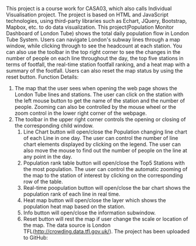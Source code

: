 This project is a course work for CASA03, which also calls Individual Visualisation project.
The project is based on HTML and JavaScript technologies, using third-party libraries such as Echart, JQuery, Bootstrap, Mapbox, etc. to do data visualization. 
This project(Population Monitor Dashboard of London Tube) shows the total daily population flow in London Tube System.
Users can navigate London's subway lines through a map window, while clicking through to see the headcount at each station. You can also use the toolbar in the top right corner to see the changes in the number of people on each line throughout the day, the top five stations in terms of footfall, the real-time station footfall ranking, and a heat map with a summary of the footfall. Users can also reset the map status by using the reset button.
Function Details:
1. The map that the user sees when opening the web page shows the London Tube lines and stations. The user can click on the station with the left mouse button to get the name of the station and the number of people. Zooming can also be controlled by the mouse wheel or the zoom control in the lower right corner of the webpage.
2. The toolbar in the upper right corner controls the opening or closing of the corresponding child window. 
	1. Line Chart button will open/close the Population changing line chart of each Line in one day. The user can control the number of line chart elements displayed by clicking on the legend. The user can also move the mouse to find out the number of people on the line at any point in the day.
	2. Population rank table button will open/close the Top5 Stations with the most population. The user can control the automatic zooming of the map to the station of interest by clicking on the corresponding row of the table.
	3. Real-time poopulation button will open/close the bar chart shows the population rank of each line in real time.
	4. Heat map button will open/close the layer which shows the population heat map based on the station.
	5. Info button will open/close the information subwindow. 
	6. Reset button will rest the map if user change the scale or location of the map.
The data source is London TFL(http://crowding.data.tfl.gov.uk/). 
The project has been uploaded to GitHub: 